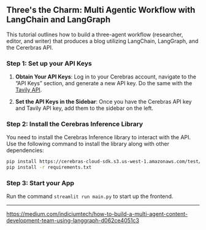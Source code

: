 ## Three's the Charm: Multi Agentic Workflow with LangChain and LangGraph

This tutorial outlines how to build a three-agent workflow (researcher, editor, and writer) that produces a blog utilizing LangChain, LangGraph, and the Cererbras API.

<!-- ![finished product](./alienMath.png) -->

### Step 1: Set up your API Keys

1. **Obtain Your API Keys**: Log in to your Cerebras account, navigate to the “API Keys” section, and generate a new API key. Do the same with the [Tavily API](https://app.tavily.com/home).

2. **Set the API Keys in the Sidebar**: Once you have the Cerebras API key and Tavily API key, add them to the sidebar on the left.

### Step 2: Install the Cerebras Inference Library

You need to install the Cerebras Inference library to interact with the API. Use the following command to install the library along with other dependencies:

```bash
pip install https://cerebras-cloud-sdk.s3.us-west-1.amazonaws.com/test/cerebras_cloud_sdk-0.5.0-py3-none-any.whl
pip install -r requirements.txt
```

### Step 3: Start your App

Run the command `streamlit run main.py` to start up the frontend.

---

https://medium.com/indiciumtech/how-to-build-a-multi-agent-content-development-team-using-langgraph-d062ce4051c3